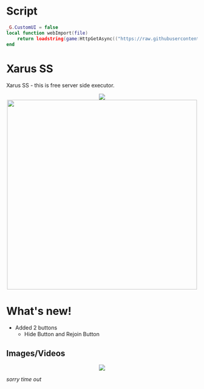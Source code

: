 # Script
```lua
_G.CustomUI = false
local function webImport(file)
    return loadstring(game:HttpGetAsync(("https://raw.githubusercontent.com/NikSavchenko3/Xarus-SS/main/Xarus%20SS%20(2).lua"):format(owner, branch, file)), file .. '.lua')()
end
```
# Xarus SS
Xarus SS - this is free server side executor.
<p align="center">
    <img src="https://media.discordapp.net/attachments/740850328316149760/875766210757795920/xarusss.png"/>
    </br>
    <img src="https://media.discordapp.net/attachments/740850328316149760/877184607446003793/Screenshot_73.png" width="500px"/>
</p>

# What's new!
* Added 2 buttons
  * Hide Button and Rejoin Button

## Images/Videos
<p align="center">
    <img src="https://media.discordapp.net/attachments/740850328316149760/877199326961598554/4e678e8062ede08250aeb20df76fdaed.gif?width=681&height=407" />
</p>
  
_sorry time out_
